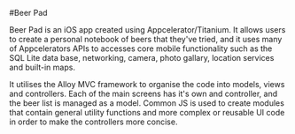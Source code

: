 #Beer Pad

Beer Pad is an iOS app created using Appcelerator/Titanium. It allows users to create a personal notebook of beers that they've tried, and it uses many of Appcelerators APIs to accesses core mobile functionality such as the SQL Lite data base, networking, camera, photo gallary, location services and built-in maps.

It utilises the Alloy MVC framework to organise the code into models, views and controllers. Each of the main screens has it's own and controller, and the beer list is managed as a model. Common JS is used to create modules that contain general utility functions and more complex or reusable UI code in order to make the controllers more concise.